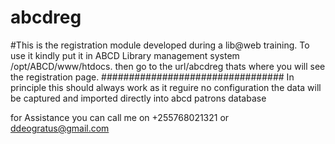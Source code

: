 # abcdreg
#This is the registration module developed during a lib@web training.
To use it kindly put it in ABCD Library management system /opt/ABCD/www/htdocs.
then go to the url/abcdreg thats where you will see the registration page.
#################################
In principle this should always work as it reguire no configuration the data will be captured and imported directly into abcd patrons database


for Assistance you can call me on +255768021321 or ddeogratus@gmail.com
